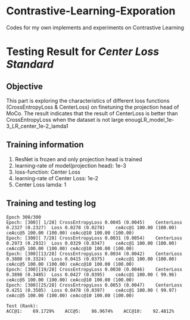 # Contrastive-Learning-Exporation
Codes for my own implements and experiments on Contrastive Learning

# Testing Result for *Center Loss Standard*

## Objective
This part is exploring the characteristics of different loss functions (CrossEntropyLoss &	CenterLoss) on finetuning the projection head of MoCo. The result indicates that the result of CenterLoss is better than CrossEntropyLoss when the dataset is not large enougLR_model_1e-3_LR_center_1e-2_lamda1

## Training information
1. ResNet is frozen and only projection head is trained
2. learning-rate of model(projection head): 1e-3
3. loss-function: Center Loss
4. learning-rate of Center Loss: 1e-2
5. Center Loss lamda: 1

## Training and testing log
```
Epoch 300/300
Epoch: [300][ 1/28]	CrossEntropyLoss 0.0045 (0.0045)	CenterLoss 0.2327 (0.2327)	Loss 0.0278 (0.0278)	ceAcc@1 100.00 (100.00)	ceAcc@5 100.00 (100.00)	ceAcc@10 100.00 (100.00)
Epoch: [300][ 7/28]	CrossEntropyLoss 0.0031 (0.0054)	CenterLoss 0.2973 (0.2932)	Loss 0.0329 (0.0347)	ceAcc@1 100.00 (100.00)	ceAcc@5 100.00 (100.00)	ceAcc@10 100.00 (100.00)
Epoch: [300][13/28]	CrossEntropyLoss 0.0034 (0.0042)	CenterLoss 0.3808 (0.3324)	Loss 0.0415 (0.0375)	ceAcc@1 100.00 (100.00)	ceAcc@5 100.00 (100.00)	ceAcc@10 100.00 (100.00)
Epoch: [300][19/28]	CrossEntropyLoss 0.0038 (0.0046)	CenterLoss 0.3898 (0.3485)	Loss 0.0427 (0.0395)	ceAcc@1 100.00 ( 99.96)	ceAcc@5 100.00 (100.00)	ceAcc@10 100.00 (100.00)
Epoch: [300][25/28]	CrossEntropyLoss 0.0053 (0.0047)	CenterLoss 0.4251 (0.3505)	Loss 0.0478 (0.0397)	ceAcc@1 100.00 ( 99.97)	ceAcc@5 100.00 (100.00)	ceAcc@10 100.00 (100.00)

Test (Rank):
ACC@1:    69.1729%    ACC@5:    86.9674%    ACC@10:    92.4812%
```

